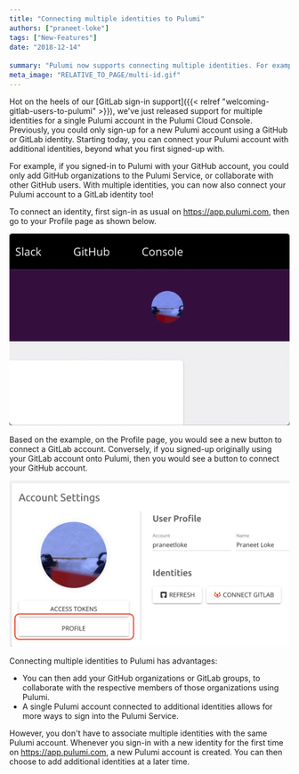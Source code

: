 ```yaml
---
title: "Connecting multiple identities to Pulumi"
authors: ["praneet-loke"]
tags: ["New-Features"]
date: "2018-12-14"

summary: "Pulumi now supports connecting multiple identities. For example, a single Pulumi ID can be connected to GitHub and GitLab."
meta_image: "RELATIVE_TO_PAGE/multi-id.gif"
---
```



Hot on the heels of our
[GitLab sign-in support]({{< relref "welcoming-gitlab-users-to-pulumi" >}}),
we've just released support for multiple identities for a single Pulumi
account in the Pulumi Cloud Console. Previously, you could only sign-up
for a new Pulumi account using a GitHub or GitLab identity. Starting
today, you can connect your Pulumi account with additional identities,
beyond what you first signed-up with.

For example, if you signed-in to Pulumi with your GitHub account, you
could only add GitHub organizations to the Pulumi Service, or
collaborate with other GitHub users. With multiple identities, you can
now also connect your Pulumi account to a GitLab identity too!

To connect an identity, first sign-in as usual on
https://app.pulumi.com, then go to your Profile page as shown below.

![multi-id](./multi-id.gif)

Based on the example, on the Profile page, you would see a new button to
connect a GitLab account. Conversely, if you signed-up originally using
your GitLab account onto Pulumi, then you would see a button to connect
your GitHub account.

![multi-id-2](./multi-id-2.png)

Connecting multiple identities to Pulumi has advantages:

- You can then add your GitHub organizations or GitLab groups, to
  collaborate with the respective members of those organizations using
  Pulumi.
- A single Pulumi account connected to additional identities allows
  for more ways to sign into the Pulumi Service.

However, you don't have to associate multiple identities with the same
Pulumi account. Whenever you sign-in with a new identity for the first
time on <https://app.pulumi.com>, a new Pulumi account is created. You
can then choose to add additional identities at a later time.
